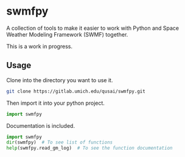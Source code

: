 swmfpy
======

A collection of tools to make it easier to work with Python and Space Weather Modeling Framework (SWMF) together.

This is a work in progress.

Usage
-----

Clone into the directory you want to use it.

```bash
git clone https://gitlab.umich.edu/qusai/swmfpy.git
```

Then import it into your python project.

```python
import swmfpy
```

Documentation is included.

```python
import swmfpy
dir(swmfpy)  # To see list of functions
help(swmfpy.read_gm_log)  # To see the function documentation
```
